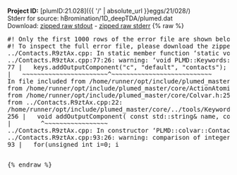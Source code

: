 **Project ID:** [plumID:21.028]({{ '/' | absolute_url }}eggs/21/028/)  
Stderr for source:  hBromination/1D_deepTDA/plumed.dat   
Download: [zipped raw stdout](plumed.dat.plumed_master.stdout.txt.zip) - [zipped raw stderr](plumed.dat.plumed_master.stderr.txt.zip) 
{% raw %}
<pre>
#! Only the first 1000 rows of the error file are shown below
#! To inspect the full error file, please download the zipped raw stderr file above
../Contacts.R9ztAx.cpp: In static member function ‘static void PLMD::colvar::Contacts::registerKeywords(PLMD::Keywords&)’:
../Contacts.R9ztAx.cpp:77:26: warning: ‘void PLMD::Keywords::addOutputComponent(const std::string&, const std::string&, const std::string&)’ is deprecated: Use addOutputComponent with four argument and specify valid types for value from scalar/vector/matrix/grid [-Wdeprecated-declarations]
77 |   keys.addOutputComponent("c", "default", "contacts");
|   ~~~~~~~~~~~~~~~~~~~~~~~^~~~~~~~~~~~~~~~~~~~~~~~~~~~
In file included from /home/runner/opt/include/plumed_master/core/Action.h:27,
from /home/runner/opt/include/plumed_master/core/ActionAtomistic.h:25,
from /home/runner/opt/include/plumed_master/core/Colvar.h:25,
from ../Contacts.R9ztAx.cpp:22:
/home/runner/opt/include/plumed_master/core/../tools/Keywords.h:256:8: note: declared here
256 |   void addOutputComponent( const std::string& name, const std::string& key, const std::string& descr );
|        ^~~~~~~~~~~~~~~~~~
../Contacts.R9ztAx.cpp: In constructor ‘PLMD::colvar::Contacts::Contacts(const PLMD::ActionOptions&)’:
../Contacts.R9ztAx.cpp:93:26: warning: comparison of integer expressions of different signedness: ‘unsigned int’ and ‘int’ [-Wsign-compare]
93 |   for(unsigned int i=0; i<num_atomsa; i++)
|                         ~^~~~~~~~~~~
../Contacts.R9ztAx.cpp:99:26: warning: comparison of integer expressions of different signedness: ‘unsigned int’ and ‘int’ [-Wsign-compare]
99 |   for(unsigned int i=0; i<num_atomsb; i++)
|                         ~^~~~~~~~~~~
../Contacts.R9ztAx.cpp:124:25: warning: comparison of integer expressions of different signedness: ‘unsigned int’ and ‘int’ [-Wsign-compare]
124 |   for(unsigned int i=0;i<num_atomsa;++i){
|                        ~^~~~~~~~~~~
../Contacts.R9ztAx.cpp:129:25: warning: comparison of integer expressions of different signedness: ‘unsigned int’ and ‘int’ [-Wsign-compare]
129 |   for(unsigned int i=0;i<num_atomsb;++i){
|                        ~^~~~~~~~~~~
terminate called after throwing an instance of 'PLMD::Plumed::ExceptionError'
what():
(tools/Keywords.cpp:476) void PLMD::Keywords::addFlag(std::string_view, bool, std::string_view)
+++ assertion failed: !defaultValue
the second argument to addFlag must be false COMPONENTS
[fv-az1326-415:11706] *** Process received signal ***
[fv-az1326-415:11706] Signal: Aborted (6)
[fv-az1326-415:11706] Signal code:  (-6)
[fv-az1326-415:11706] [ 0] /lib/x86_64-linux-gnu/libc.so.6(+0x45330)[0x7f23b2445330]
[fv-az1326-415:11706] [ 1] /lib/x86_64-linux-gnu/libc.so.6(pthread_kill+0x11c)[0x7f23b249eb2c]
[fv-az1326-415:11706] [ 2] /lib/x86_64-linux-gnu/libc.so.6(gsignal+0x1e)[0x7f23b244527e]
[fv-az1326-415:11706] [ 3] /lib/x86_64-linux-gnu/libc.so.6(abort+0xdf)[0x7f23b24288ff]
[fv-az1326-415:11706] [ 4] /lib/x86_64-linux-gnu/libstdc++.so.6(+0xa5ff5)[0x7f23b28a5ff5]
[fv-az1326-415:11706] [ 5] /lib/x86_64-linux-gnu/libstdc++.so.6(+0xbb0da)[0x7f23b28bb0da]
[fv-az1326-415:11706] [ 6] /lib/x86_64-linux-gnu/libstdc++.so.6(_ZSt10unexpectedv+0x0)[0x7f23b28a5a55]
[fv-az1326-415:11706] [ 7] /lib/x86_64-linux-gnu/libstdc++.so.6(+0xa5a6f)[0x7f23b28a5a6f]
[fv-az1326-415:11706] [ 8] plumed_master(+0x146dd)[0x55fffa1ec6dd]
[fv-az1326-415:11706] [ 9] /lib/x86_64-linux-gnu/libc.so.6(+0x2a1ca)[0x7f23b242a1ca]
[fv-az1326-415:11706] [10] /lib/x86_64-linux-gnu/libc.so.6(__libc_start_main+0x8b)[0x7f23b242a28b]
[fv-az1326-415:11706] [11] plumed_master(+0x15365)[0x55fffa1ed365]
[fv-az1326-415:11706] *** End of error message ***
</pre>
{% endraw %}
